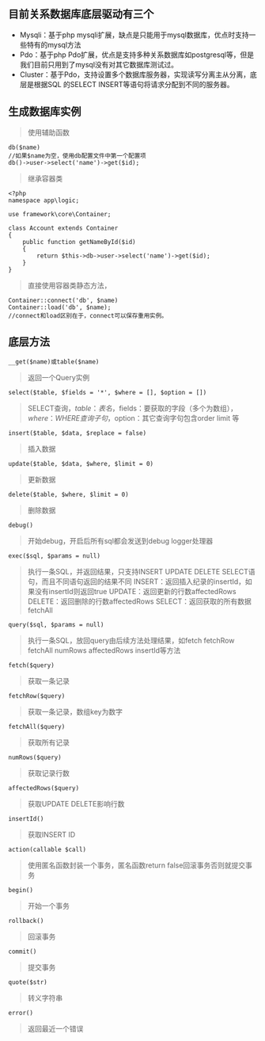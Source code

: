 目前关系数据库底层驱动有三个
----
+ Mysqli：基于php mysqli扩展，缺点是只能用于mysql数据库，优点时支持一些特有的mysql方法
+ Pdo：基于php Pdo扩展，优点是支持多种关系数据库如postgresql等，但是我们目前只用到了mysql没有对其它数据库测试过。
+ Cluster：基于Pdo，支持设置多个数据库服务器，实现读写分离主从分离，底层是根据SQL 的SELECT INSERT等语句将请求分配到不同的服务器。

生成数据库实例
----
> 使用辅助函数

```
db($name)
//如果$name为空，使用db配置文件中第一个配置项
db()->user->select('name')->get($id);
```
>  继承容器类 

```
<?php
namespace app\logic;

use framework\core\Container;

class Account extends Container
{
    public function getNameById($id)
    {
        return $this->db->user->select('name')->get($id);
    }
}
```
> 直接使用容器类静态方法，

```
Container::connect('db', $name)
Container::load('db', $name);
//connect和load区别在于，connect可以保存重用实例。
```


底层方法
----

```
__get($name)或table($name)
```
> 返回一个Query实例

```
select($table, $fields = '*', $where = [], $option = [])
```
> SELECT查询，$table：表名，$fields：要获取的字段（多个为数组），$where：WHERE查询子句，$option：其它查询字句包含order limit 等 

```
insert($table, $data, $replace = false)
```
> 插入数据

```
update($table, $data, $where, $limit = 0)
```
> 更新数据

```
delete($table, $where, $limit = 0)
```
> 删除数据

```
debug()
```
> 开始debug，开启后所有sql都会发送到debug logger处理器

```
exec($sql, $params = null)
```
> 执行一条SQL，并返回结果，只支持INSERT UPDATE DELETE SELECT语句，而且不同语句返回的结果不同
INSERT：返回插入纪录的insertId，如果没有insertId则返回true
UPDATE：返回更新的行数affectedRows
DELETE：返回删除的行数affectedRows
SELECT：返回获取的所有数据fetchAll

```
query($sql, $params = null)
```
> 执行一条SQL，放回query由后续方法处理结果，如fetch fetchRow fetchAll numRows affectedRows insertId等方法

```
fetch($query)
```
> 获取一条记录

```
fetchRow($query)
```
>  获取一条记录，数组key为数字

```
fetchAll($query)
```
> 获取所有记录

```
numRows($query)
```
> 获取记录行数

```
affectedRows($query)
```
> 获取UPDATE DELETE影响行数

```
insertId()
```
> 获取INSERT ID

```
action(callable $call)
```
> 使用匿名函数封装一个事务，匿名函数return false回滚事务否则就提交事务

```
begin()
```
> 开始一个事务

```
rollback()
```
> 回滚事务

```
commit()
```
> 提交事务

```
quote($str)
```
> 转义字符串

```
error()
```
> 返回最近一个错误